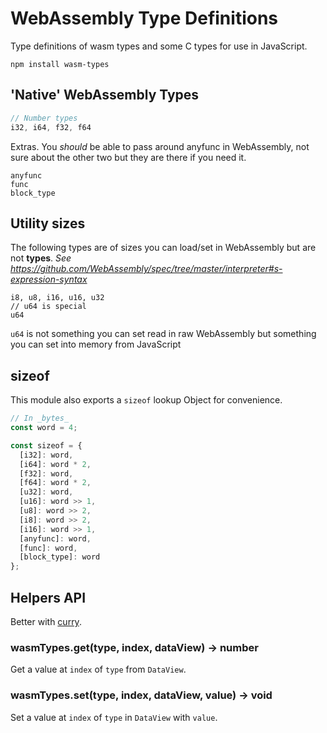 # WebAssembly Type Definitions

Type definitions of wasm types and some C types for use in JavaScript.

```
npm install wasm-types
```

## 'Native' WebAssembly Types

```javascript
// Number types
i32, i64, f32, f64
```

Extras. You _should_ be able to pass around anyfunc in WebAssembly, not sure about the other two but they are there if you need it.
```
anyfunc
func
block_type
```
## Utility sizes

The following types are of sizes you can load/set in WebAssembly but are not **types**. _See https://github.com/WebAssembly/spec/tree/master/interpreter#s-expression-syntax_
```
i8, u8, i16, u16, u32
// u64 is special
u64
```

`u64` is not something you can set read in raw WebAssembly but something you can set into memory from JavaScript

## sizeof

This module also exports a `sizeof` lookup Object for convenience.

```javascript
// In _bytes_
const word = 4;

const sizeof = {
  [i32]: word,
  [i64]: word * 2,
  [f32]: word,
  [f64]: word * 2,
  [u32]: word,
  [u16]: word >> 1,
  [u8]: word >> 2,
  [i8]: word >> 2,
  [i16]: word >> 1,
  [anyfunc]: word,
  [func]: word,
  [block_type]: word
};
```

## Helpers API

Better with [curry](https://en.wikipedia.org/wiki/Currying).

### wasmTypes.get(type, index, dataView) -> number

Get a value at `index` of `type` from `DataView`.

### wasmTypes.set(type, index, dataView, value) -> void

Set a value at `index` of `type` in `DataView` with `value`.

